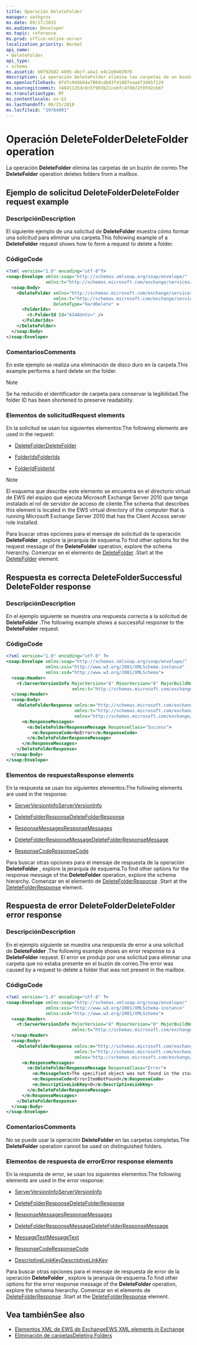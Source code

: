 ```yaml
---
title: Operación DeleteFolder
manager: sethgros
ms.date: 09/17/2015
ms.audience: Developer
ms.topic: reference
ms.prod: office-online-server
localization_priority: Normal
api_name:
- DeleteFolder
api_type:
- schema
ms.assetid: b0f92682-4895-4bcf-a4a1-e4c2e8403979
description: La operación DeleteFolder elimina las carpetas de un buzón de correo.
ms.openlocfilehash: 0fd7c9d4b04a706dcdb83f41087eaa4f3d45f129
ms.sourcegitcommit: 34041125dc8c5f993b21cebfc4f8b72f0fd2cb6f
ms.translationtype: MT
ms.contentlocale: es-ES
ms.lasthandoff: 06/25/2018
ms.locfileid: "19764091"
---
```

# <a name="deletefolder-operation"></a><span data-ttu-id="fb7de-103">Operación DeleteFolder</span><span class="sxs-lookup"><span data-stu-id="fb7de-103">DeleteFolder operation</span></span>

<span data-ttu-id="fb7de-104">La operación **DeleteFolder** elimina las carpetas de un buzón de correo.</span><span class="sxs-lookup"><span data-stu-id="fb7de-104">The **DeleteFolder** operation deletes folders from a mailbox.</span></span> 
  
## <a name="deletefolder-request-example"></a><span data-ttu-id="fb7de-105">Ejemplo de solicitud DeleteFolder</span><span class="sxs-lookup"><span data-stu-id="fb7de-105">DeleteFolder request example</span></span>

### <a name="description"></a><span data-ttu-id="fb7de-106">Descripción</span><span class="sxs-lookup"><span data-stu-id="fb7de-106">Description</span></span>

<span data-ttu-id="fb7de-107">El siguiente ejemplo de una solicitud de **DeleteFolder** muestra cómo formar una solicitud para eliminar una carpeta.</span><span class="sxs-lookup"><span data-stu-id="fb7de-107">This following example of a **DeleteFolder** request shows how to form a request to delete a folder.</span></span> 
  
### <a name="code"></a><span data-ttu-id="fb7de-108">Código</span><span class="sxs-lookup"><span data-stu-id="fb7de-108">Code</span></span>

```XML
<?xml version="1.0" encoding="utf-8"?>
<soap:Envelope xmlns:soap="http://schemas.xmlsoap.org/soap/envelope/"
               xmlns:t="http://schemas.microsoft.com/exchange/services/2006/types">
  <soap:Body>
    <DeleteFolder xmlns="http://schemas.microsoft.com/exchange/services/2006/messages"
                  xmlns:t="http://schemas.microsoft.com/exchange/services/2006/types" 
                  DeleteType="HardDelete" >
      <FolderIds>
        <t:FolderId Id="AS4AUnVz=" />
      </FolderIds>
    </DeleteFolder>
  </soap:Body>
</soap:Envelope>
```

### <a name="comments"></a><span data-ttu-id="fb7de-109">Comentarios</span><span class="sxs-lookup"><span data-stu-id="fb7de-109">Comments</span></span>

<span data-ttu-id="fb7de-110">En este ejemplo se realiza una eliminación de disco duro en la carpeta.</span><span class="sxs-lookup"><span data-stu-id="fb7de-110">This example performs a hard delete on the folder.</span></span>
  
> [!NOTE]
> <span data-ttu-id="fb7de-111">Se ha reducido el identificador de carpeta para conservar la legibilidad.</span><span class="sxs-lookup"><span data-stu-id="fb7de-111">The folder ID has been shortened to preserve readability.</span></span> 
  
### <a name="request-elements"></a><span data-ttu-id="fb7de-112">Elementos de solicitud</span><span class="sxs-lookup"><span data-stu-id="fb7de-112">Request elements</span></span>

<span data-ttu-id="fb7de-113">En la solicitud se usan los siguientes elementos:</span><span class="sxs-lookup"><span data-stu-id="fb7de-113">The following elements are used in the request:</span></span>
  
- [<span data-ttu-id="fb7de-114">DeleteFolder</span><span class="sxs-lookup"><span data-stu-id="fb7de-114">DeleteFolder</span></span>](deletefolder.md)
    
- [<span data-ttu-id="fb7de-115">FolderIds</span><span class="sxs-lookup"><span data-stu-id="fb7de-115">FolderIds</span></span>](folderids.md)
    
- [<span data-ttu-id="fb7de-116">FolderId</span><span class="sxs-lookup"><span data-stu-id="fb7de-116">FolderId</span></span>](folderid.md)
    
> [!NOTE]
> <span data-ttu-id="fb7de-117">El esquema que describe este elemento se encuentra en el directorio virtual de EWS del equipo que ejecuta Microsoft Exchange Server 2010 que tenga instalado el rol de servidor de acceso de cliente.</span><span class="sxs-lookup"><span data-stu-id="fb7de-117">The schema that describes this element is located in the EWS virtual directory of the computer that is running Microsoft Exchange Server 2010 that has the Client Access server role installed.</span></span> 
  
<span data-ttu-id="fb7de-118">Para buscar otras opciones para el mensaje de solicitud de la operación **DeleteFolder** , explore la jerarquía de esquema.</span><span class="sxs-lookup"><span data-stu-id="fb7de-118">To find other options for the request message of the **DeleteFolder** operation, explore the schema hierarchy.</span></span> <span data-ttu-id="fb7de-119">Comenzar en el elemento de [DeleteFolder](deletefolder.md) .</span><span class="sxs-lookup"><span data-stu-id="fb7de-119">Start at the [DeleteFolder](deletefolder.md) element.</span></span> 
  
## <a name="successful-deletefolder-response"></a><span data-ttu-id="fb7de-120">Respuesta es correcta DeleteFolder</span><span class="sxs-lookup"><span data-stu-id="fb7de-120">Successful DeleteFolder response</span></span>

### <a name="description"></a><span data-ttu-id="fb7de-121">Descripción</span><span class="sxs-lookup"><span data-stu-id="fb7de-121">Description</span></span>

<span data-ttu-id="fb7de-122">En el ejemplo siguiente se muestra una respuesta correcta a la solicitud de **DeleteFolder** .</span><span class="sxs-lookup"><span data-stu-id="fb7de-122">The following example shows a successful response to the **DeleteFolder** request.</span></span> 
  
### <a name="code"></a><span data-ttu-id="fb7de-123">Código</span><span class="sxs-lookup"><span data-stu-id="fb7de-123">Code</span></span>

```XML
<?xml version="1.0" encoding="utf-8" ?>
<soap:Envelope xmlns:soap="http://schemas.xmlsoap.org/soap/envelope/" 
               xmlns:xsi="http://www.w3.org/2001/XMLSchema-instance" 
               xmlns:xsd="http://www.w3.org/2001/XMLSchema">
  <soap:Header>
    <t:ServerVersionInfo MajorVersion="8" MinorVersion="0" MajorBuildNumber="595" MinorBuildNumber="0" 
                         xmlns:t="http://schemas.microsoft.com/exchange/services/2006/types" />
  </soap:Header>
  <soap:Body>
    <DeleteFolderResponse xmlns:m="http://schemas.microsoft.com/exchange/services/2006/messages" 
                          xmlns:t="http://schemas.microsoft.com/exchange/services/2006/types" 
                          xmlns="http://schemas.microsoft.com/exchange/services/2006/messages">
      <m:ResponseMessages>
        <m:DeleteFolderResponseMessage ResponseClass="Success">
          <m:ResponseCode>NoError</m:ResponseCode>
        </m:DeleteFolderResponseMessage>
      </m:ResponseMessages>
    </DeleteFolderResponse>
  </soap:Body>
</soap:Envelope>
```

### <a name="response-elements"></a><span data-ttu-id="fb7de-124">Elementos de respuesta</span><span class="sxs-lookup"><span data-stu-id="fb7de-124">Response elements</span></span>

<span data-ttu-id="fb7de-125">En la respuesta se usan los siguientes elementos:</span><span class="sxs-lookup"><span data-stu-id="fb7de-125">The following elements are used in the response:</span></span>
  
- [<span data-ttu-id="fb7de-126">ServerVersionInfo</span><span class="sxs-lookup"><span data-stu-id="fb7de-126">ServerVersionInfo</span></span>](serverversioninfo.md)
    
- [<span data-ttu-id="fb7de-127">DeleteFolderResponse</span><span class="sxs-lookup"><span data-stu-id="fb7de-127">DeleteFolderResponse</span></span>](deletefolderresponse.md)
    
- [<span data-ttu-id="fb7de-128">ResponseMessages</span><span class="sxs-lookup"><span data-stu-id="fb7de-128">ResponseMessages</span></span>](responsemessages.md)
    
- [<span data-ttu-id="fb7de-129">DeleteFolderResponseMessage</span><span class="sxs-lookup"><span data-stu-id="fb7de-129">DeleteFolderResponseMessage</span></span>](deletefolderresponsemessage.md)
    
- [<span data-ttu-id="fb7de-130">ResponseCode</span><span class="sxs-lookup"><span data-stu-id="fb7de-130">ResponseCode</span></span>](responsecode.md)
    
<span data-ttu-id="fb7de-131">Para buscar otras opciones para el mensaje de respuesta de la operación **DeleteFolder** , explore la jerarquía de esquema.</span><span class="sxs-lookup"><span data-stu-id="fb7de-131">To find other options for the response message of the **DeleteFolder** operation, explore the schema hierarchy.</span></span> <span data-ttu-id="fb7de-132">Comenzar en el elemento de [DeleteFolderResponse](deletefolderresponse.md) .</span><span class="sxs-lookup"><span data-stu-id="fb7de-132">Start at the [DeleteFolderResponse](deletefolderresponse.md) element.</span></span> 
  
## <a name="deletefolder-error-response"></a><span data-ttu-id="fb7de-133">Respuesta de error DeleteFolder</span><span class="sxs-lookup"><span data-stu-id="fb7de-133">DeleteFolder error response</span></span>

### <a name="description"></a><span data-ttu-id="fb7de-134">Descripción</span><span class="sxs-lookup"><span data-stu-id="fb7de-134">Description</span></span>

<span data-ttu-id="fb7de-135">En el ejemplo siguiente se muestra una respuesta de error a una solicitud de **DeleteFolder** .</span><span class="sxs-lookup"><span data-stu-id="fb7de-135">The following example shows an error response to a **DeleteFolder** request.</span></span> <span data-ttu-id="fb7de-136">El error se produjo por una solicitud para eliminar una carpeta que no estaba presente en el buzón de correo.</span><span class="sxs-lookup"><span data-stu-id="fb7de-136">The error was caused by a request to delete a folder that was not present in the mailbox.</span></span> 
  
### <a name="code"></a><span data-ttu-id="fb7de-137">Código</span><span class="sxs-lookup"><span data-stu-id="fb7de-137">Code</span></span>

```XML
<?xml version="1.0" encoding="utf-8" ?>
<soap:Envelope xmlns:soap="http://schemas.xmlsoap.org/soap/envelope/" 
               xmlns:xsi="http://www.w3.org/2001/XMLSchema-instance" 
               xmlns:xsd="http://www.w3.org/2001/XMLSchema">
  <soap:Header>
    <t:ServerVersionInfo MajorVersion="8" MinorVersion="0" MajorBuildNumber="595" MinorBuildNumber="0" 
                         xmlns:t="http://schemas.microsoft.com/exchange/services/2006/types" />
  </soap:Header>
  <soap:Body>
    <DeleteFolderResponse xmlns:m="http://schemas.microsoft.com/exchange/services/2006/messages" 
                          xmlns:t="http://schemas.microsoft.com/exchange/services/2006/types" 
                          xmlns="http://schemas.microsoft.com/exchange/services/2006/messages">
      <m:ResponseMessages>
        <m:DeleteFolderResponseMessage ResponseClass="Error">
          <m:MessageText>The specified object was not found in the store.</m:MessageText>
          <m:ResponseCode>ErrorItemNotFound</m:ResponseCode>
          <m:DescriptiveLinkKey>0</m:DescriptiveLinkKey>
        </m:DeleteFolderResponseMessage>
      </m:ResponseMessages>
    </DeleteFolderResponse>
  </soap:Body>
</soap:Envelope>
```

### <a name="comments"></a><span data-ttu-id="fb7de-138">Comentarios</span><span class="sxs-lookup"><span data-stu-id="fb7de-138">Comments</span></span>

<span data-ttu-id="fb7de-139">No se puede usar la operación **DeleteFolder** en las carpetas completas.</span><span class="sxs-lookup"><span data-stu-id="fb7de-139">The **DeleteFolder** operation cannot be used on distinguished folders.</span></span> 
  
### <a name="error-response-elements"></a><span data-ttu-id="fb7de-140">Elementos de respuesta de error</span><span class="sxs-lookup"><span data-stu-id="fb7de-140">Error response elements</span></span>

<span data-ttu-id="fb7de-141">En la respuesta de error, se usan los siguientes elementos:</span><span class="sxs-lookup"><span data-stu-id="fb7de-141">The following elements are used in the error response:</span></span>
  
- [<span data-ttu-id="fb7de-142">ServerVersionInfo</span><span class="sxs-lookup"><span data-stu-id="fb7de-142">ServerVersionInfo</span></span>](serverversioninfo.md)
    
- [<span data-ttu-id="fb7de-143">DeleteFolderResponse</span><span class="sxs-lookup"><span data-stu-id="fb7de-143">DeleteFolderResponse</span></span>](deletefolderresponse.md)
    
- [<span data-ttu-id="fb7de-144">ResponseMessages</span><span class="sxs-lookup"><span data-stu-id="fb7de-144">ResponseMessages</span></span>](responsemessages.md)
    
- [<span data-ttu-id="fb7de-145">DeleteFolderResponseMessage</span><span class="sxs-lookup"><span data-stu-id="fb7de-145">DeleteFolderResponseMessage</span></span>](deletefolderresponsemessage.md)
    
- [<span data-ttu-id="fb7de-146">MessageText</span><span class="sxs-lookup"><span data-stu-id="fb7de-146">MessageText</span></span>](messagetext.md)
    
- [<span data-ttu-id="fb7de-147">ResponseCode</span><span class="sxs-lookup"><span data-stu-id="fb7de-147">ResponseCode</span></span>](responsecode.md)
    
- [<span data-ttu-id="fb7de-148">DescriptiveLinkKey</span><span class="sxs-lookup"><span data-stu-id="fb7de-148">DescriptiveLinkKey</span></span>](descriptivelinkkey.md)
    
<span data-ttu-id="fb7de-149">Para buscar otras opciones para el mensaje de respuesta de error de la operación **DeleteFolder** , explore la jerarquía de esquema.</span><span class="sxs-lookup"><span data-stu-id="fb7de-149">To find other options for the error response message of the **DeleteFolder** operation, explore the schema hierarchy.</span></span> <span data-ttu-id="fb7de-150">Comenzar en el elemento de [DeleteFolderResponse](deletefolderresponse.md) .</span><span class="sxs-lookup"><span data-stu-id="fb7de-150">Start at the [DeleteFolderResponse](deletefolderresponse.md) element.</span></span> 
  
## <a name="see-also"></a><span data-ttu-id="fb7de-151">Vea también</span><span class="sxs-lookup"><span data-stu-id="fb7de-151">See also</span></span>

- [<span data-ttu-id="fb7de-152">Elementos XML de EWS de Exchange</span><span class="sxs-lookup"><span data-stu-id="fb7de-152">EWS XML elements in Exchange</span></span>](ews-xml-elements-in-exchange.md)
- [<span data-ttu-id="fb7de-153">Eliminación de carpetas</span><span class="sxs-lookup"><span data-stu-id="fb7de-153">Deleting Folders</span></span>](http://msdn.microsoft.com/library/1958add5-5071-4239-adb2-40f7a7d74aee%28Office.15%29.aspx)

